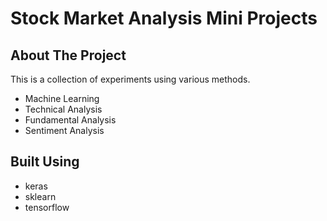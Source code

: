 # Stock Market Analysis Mini Projects

<!-- ABOUT THE PROJECT -->
## About The Project
This is a collection of experiments using various methods.
* Machine Learning
* Technical Analysis
* Fundamental Analysis
* Sentiment Analysis

## Built Using
* keras
* sklearn
* tensorflow
 
